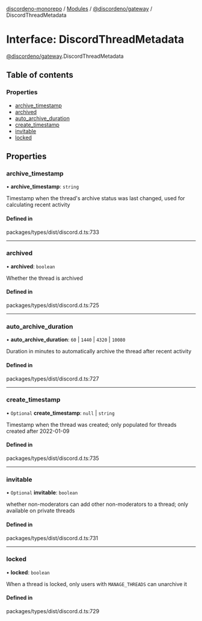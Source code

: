 [discordeno-monorepo](../README.md) / [Modules](../modules.md) / [@discordeno/gateway](../modules/discordeno_gateway.md) / DiscordThreadMetadata

# Interface: DiscordThreadMetadata

[@discordeno/gateway](../modules/discordeno_gateway.md).DiscordThreadMetadata

## Table of contents

### Properties

- [archive_timestamp](discordeno_gateway.DiscordThreadMetadata.md#archive_timestamp)
- [archived](discordeno_gateway.DiscordThreadMetadata.md#archived)
- [auto_archive_duration](discordeno_gateway.DiscordThreadMetadata.md#auto_archive_duration)
- [create_timestamp](discordeno_gateway.DiscordThreadMetadata.md#create_timestamp)
- [invitable](discordeno_gateway.DiscordThreadMetadata.md#invitable)
- [locked](discordeno_gateway.DiscordThreadMetadata.md#locked)

## Properties

### archive_timestamp

• **archive_timestamp**: `string`

Timestamp when the thread's archive status was last changed, used for calculating recent activity

#### Defined in

packages/types/dist/discord.d.ts:733

---

### archived

• **archived**: `boolean`

Whether the thread is archived

#### Defined in

packages/types/dist/discord.d.ts:725

---

### auto_archive_duration

• **auto_archive_duration**: `60` \| `1440` \| `4320` \| `10080`

Duration in minutes to automatically archive the thread after recent activity

#### Defined in

packages/types/dist/discord.d.ts:727

---

### create_timestamp

• `Optional` **create_timestamp**: `null` \| `string`

Timestamp when the thread was created; only populated for threads created after 2022-01-09

#### Defined in

packages/types/dist/discord.d.ts:735

---

### invitable

• `Optional` **invitable**: `boolean`

whether non-moderators can add other non-moderators to a thread; only available on private threads

#### Defined in

packages/types/dist/discord.d.ts:731

---

### locked

• **locked**: `boolean`

When a thread is locked, only users with `MANAGE_THREADS` can unarchive it

#### Defined in

packages/types/dist/discord.d.ts:729
